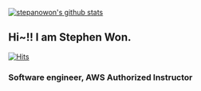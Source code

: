 [![stepanowon's github stats](https://github-readme-stats.vercel.app/api?username=stepanowon)](https://github.com/stepanowon/github-readme-stats)

## Hi~!! I am Stephen Won.
[![Hits](https://hits.seeyoufarm.com/api/count/incr/badge.svg?url=https%3A%2F%2Fgithub.com%2Fzzsza)](https://hits.seeyoufarm.com)

### Software engineer, AWS Authorized Instructor

